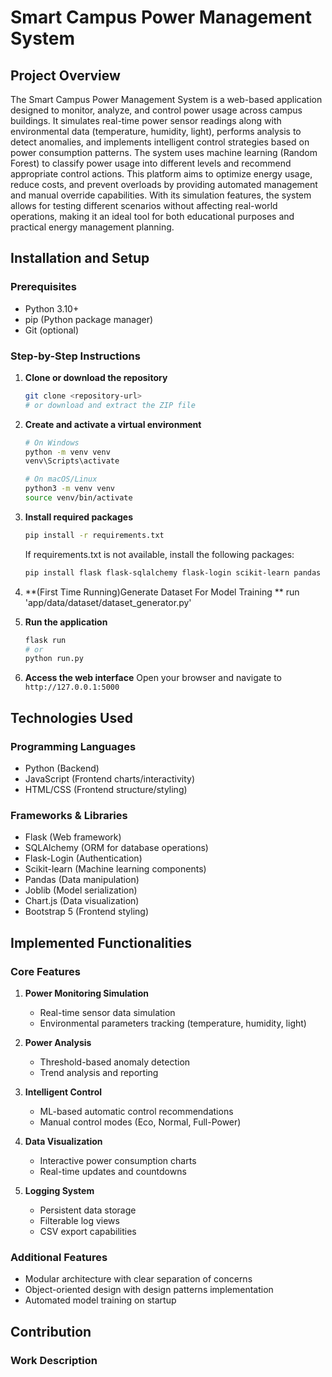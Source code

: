 # Smart Campus Power Management System

## Project Overview
The Smart Campus Power Management System is a web-based application designed to monitor, analyze, and control power usage across campus buildings. It simulates real-time power sensor readings along with environmental data (temperature, humidity, light), performs analysis to detect anomalies, and implements intelligent control strategies based on power consumption patterns. The system uses machine learning (Random Forest) to classify power usage into different levels and recommend appropriate control actions. This platform aims to optimize energy usage, reduce costs, and prevent overloads by providing automated management and manual override capabilities. With its simulation features, the system allows for testing different scenarios without affecting real-world operations, making it an ideal tool for both educational purposes and practical energy management planning.

## Installation and Setup

### Prerequisites
- Python 3.10+ 
- pip (Python package manager)
- Git (optional)

### Step-by-Step Instructions

1. **Clone or download the repository**
   ```bash
   git clone <repository-url>
   # or download and extract the ZIP file
   ```

2. **Create and activate a virtual environment**
   ```bash
   # On Windows
   python -m venv venv
   venv\Scripts\activate

   # On macOS/Linux
   python3 -m venv venv
   source venv/bin/activate
   ```

3. **Install required packages**
   ```bash
   pip install -r requirements.txt
   ```
   
   If requirements.txt is not available, install the following packages:
   ```bash
   pip install flask flask-sqlalchemy flask-login scikit-learn pandas joblib
   ```

4. **(First Time Running)Generate Dataset For Model Training **
   run 'app/data/dataset/dataset_generator.py'

5. **Run the application**
   ```bash
   flask run
   # or
   python run.py
   ```

6. **Access the web interface**
   Open your browser and navigate to `http://127.0.0.1:5000`

## Technologies Used

### Programming Languages
- Python (Backend)
- JavaScript (Frontend charts/interactivity)
- HTML/CSS (Frontend structure/styling)

### Frameworks & Libraries
- Flask (Web framework)
- SQLAlchemy (ORM for database operations)
- Flask-Login (Authentication)
- Scikit-learn (Machine learning components)
- Pandas (Data manipulation)
- Joblib (Model serialization)
- Chart.js (Data visualization)
- Bootstrap 5 (Frontend styling)

## Implemented Functionalities

### Core Features
1. **Power Monitoring Simulation**
   - Real-time sensor data simulation
   - Environmental parameters tracking (temperature, humidity, light)
   
2. **Power Analysis**
   - Threshold-based anomaly detection
   - Trend analysis and reporting
   
3. **Intelligent Control**
   - ML-based automatic control recommendations
   - Manual control modes (Eco, Normal, Full-Power)
   
4. **Data Visualization**
   - Interactive power consumption charts
   - Real-time updates and countdowns
   
5. **Logging System**
   - Persistent data storage
   - Filterable log views
   - CSV export capabilities

### Additional Features
- Modular architecture with clear separation of concerns
- Object-oriented design with design patterns implementation
- Automated model training on startup

## Contribution

### Work Description
